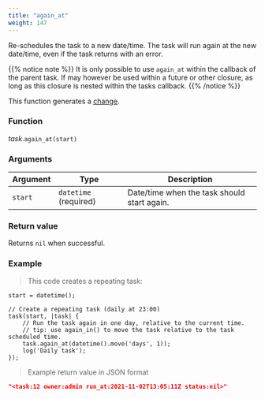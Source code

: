 ```yaml
---
title: "again_at"
weight: 147
---
```


Re-schedules the task to a new date/time. The task will run again at the new date/time, even if the task returns with an error.

{{% notice note %}}
It is only possible to use `again_at` within the callback of the parent task. If may however be used within a future or other closure, as long as this closure is nested within the tasks callback.
{{% /notice %}}

This function generates a [change](../../../overview/changes).

### Function

*task*.`again_at(start)`

### Arguments

Argument | Type | Description
-------- | ---- | -----------
`start` | `datetime` (required) | Date/time when the task should start again.

### Return value

Returns `nil` when successful.

### Example

> This code creates a repeating task:

```thingsdb,should_pass
start = datetime();

// Create a repeating task (daily at 23:00)
task(start, |task| {
    // Run the task again in one day, relative to the current time.
    // tip: use again_in() to move the task relative to the task scheduled time.
    task.again_at(datetime().move('days', 1));
    log('Daily task');
});
```

> Example return value in JSON format

```json
"<task:12 owner:admin run_at:2021-11-02T13:05:11Z status:nil>"
```